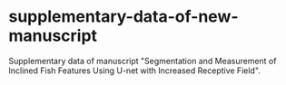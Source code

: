 # supplementary-data-of-new-manuscript
Supplementary data of manuscript "Segmentation and Measurement of Inclined Fish Features Using U-net with Increased Receptive Field".

